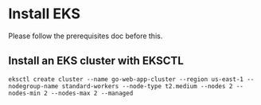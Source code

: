 # Install EKS

Please follow the prerequisites doc before this.

## Install an EKS cluster with EKSCTL

```
eksctl create cluster --name go-web-app-cluster --region us-east-1 --nodegroup-name standard-workers --node-type t2.medium --nodes 2 --nodes-min 2 --nodes-max 2 --managed 
```
